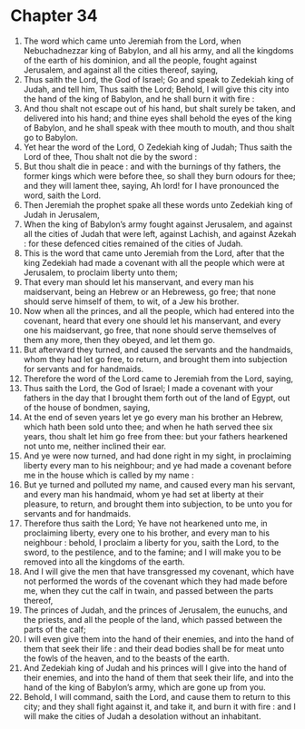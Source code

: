 # Chapter 34

1. The word which came unto Jeremiah from the Lord, when Nebuchadnezzar king of Babylon, and all his army, and all the kingdoms of the earth of his dominion, and all the people, fought against Jerusalem, and against all the cities thereof, saying,
2. Thus saith the Lord, the God of Israel; Go and speak to Zedekiah king of Judah, and tell him, Thus saith the Lord; Behold, I will give this city into the hand of the king of Babylon, and he shall burn it with fire :
3. And thou shalt not escape out of his hand, but shalt surely be taken, and delivered into his hand; and thine eyes shall behold the eyes of the king of Babylon, and he shall speak with thee mouth to mouth, and thou shalt go to Babylon.
4. Yet hear the word of the Lord, O Zedekiah king of Judah; Thus saith the Lord of thee, Thou shalt not die by the sword :
5. But thou shalt die in peace : and with the burnings of thy fathers, the former kings which were before thee, so shall they burn odours for thee; and they will lament thee, saying, Ah lord! for I have pronounced the word, saith the Lord.
6. Then Jeremiah the prophet spake all these words unto Zedekiah king of Judah in Jerusalem,
7. When the king of Babylon’s army fought against Jerusalem, and against all the cities of Judah that were left, against Lachish, and against Azekah : for these defenced cities remained of the cities of Judah.
8. This is the word that came unto Jeremiah from the Lord, after that the king Zedekiah had made a covenant with all the people which were at Jerusalem, to proclaim liberty unto them;
9. That every man should let his manservant, and every man his maidservant, being an Hebrew or an Hebrewess, go free; that none should serve himself of them, to wit, of a Jew his brother.
10. Now when all the princes, and all the people, which had entered into the covenant, heard that every one should let his manservant, and every one his maidservant, go free, that none should serve themselves of them any more, then they obeyed, and let them go.
11. But afterward they turned, and caused the servants and the handmaids, whom they had let go free, to return, and brought them into subjection for servants and for handmaids.
12. Therefore the word of the Lord came to Jeremiah from the Lord, saying,
13. Thus saith the Lord, the God of Israel; I made a covenant with your fathers in the day that I brought them forth out of the land of Egypt, out of the house of bondmen, saying,
14. At the end of seven years let ye go every man his brother an Hebrew, which hath been sold unto thee; and when he hath served thee six years, thou shalt let him go free from thee: but your fathers hearkened not unto me, neither inclined their ear.
15. And ye were now turned, and had done right in my sight, in proclaiming liberty every man to his neighbour; and ye had made a covenant before me in the house which is called by my name :
16. But ye turned and polluted my name, and caused every man his servant, and every man his handmaid, whom ye had set at liberty at their pleasure, to return, and brought them into subjection, to be unto you for servants and for handmaids.
17. Therefore thus saith the Lord; Ye have not hearkened unto me, in proclaiming liberty, every one to his brother, and every man to his neighbour : behold, I proclaim a liberty for you, saith the Lord, to the sword, to the pestilence, and to the famine; and I will make you to be removed into all the kingdoms of the earth.
18. And I will give the men that have transgressed my covenant, which have not performed the words of the covenant which they had made before me, when they cut the calf in twain, and passed between the parts thereof,
19. The princes of Judah, and the princes of Jerusalem, the eunuchs, and the priests, and all the people of the land, which passed between the parts of the calf;
20. I will even give them into the hand of their enemies, and into the hand of them that seek their life : and their dead bodies shall be for meat unto the fowls of the heaven, and to the beasts of the earth.
21. And Zedekiah king of Judah and his princes will I give into the hand of their enemies, and into the hand of them that seek their life, and into the hand of the king of Babylon’s army, which are gone up from you.
22. Behold, I will command, saith the Lord, and cause them to return to this city; and they shall fight against it, and take it, and burn it with fire : and I will make the cities of Judah a desolation without an inhabitant.

